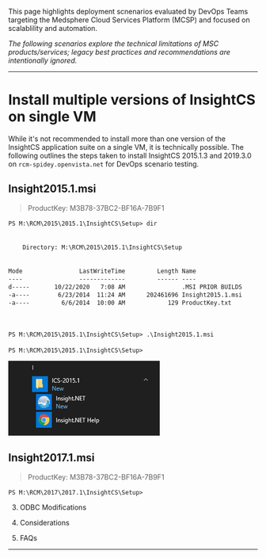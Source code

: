 This page highlights deployment scnenarios evaluated by DevOps Teams targeting the Medsphere Cloud Services Platform (MCSP) and focused on scalablility and automation.

_The following scenarios explore the technical limitations of MSC products/services; legacy best practices and recommendations are intentionally ignored._

---

# Install multiple versions of InsightCS on single VM
While it's not recommended to install more than one version of the InsightCS application suite on a single VM, it is technically possible.  The following outlines the steps taken to install InsightCS 2015.1.3 and 2019.3.0 on `rcm-spidey.openvista.net` for DevOps scenario testing.

## Insight2015.1.msi
> ProductKey: M3B78-37BC2-BF16A-7B9F1
```
PS M:\RCM\2015\2015.1\InsightCS\Setup> dir


    Directory: M:\RCM\2015\2015.1\InsightCS\Setup


Mode                LastWriteTime         Length Name                                                                                                        
----                -------------         ------ ----                                                                                                        
d-----       10/22/2020   7:08 AM                .MSI PRIOR BUILDS                                                                                           
-a----        6/23/2014  11:24 AM      202461696 Insight2015.1.msi                                                                                           
-a----         6/6/2014  10:00 AM            129 ProductKey.txt                                                                                              



PS M:\RCM\2015\2015.1\InsightCS\Setup> .\Insight2015.1.msi

PS M:\RCM\2015\2015.1\InsightCS\Setup>
```
![image.png](/.attachments/image-3ff57e6b-5316-43a0-9384-3e38a2818b62.png)

## Insight2017.1.msi

> ProductKey: M3B78-37BC2-BF16A-7B9F1
```
PS M:\RCM\2017\2017.1\InsightCS\Setup>
```




3. ODBC Modifications

3. Considerations

4. FAQs

---










